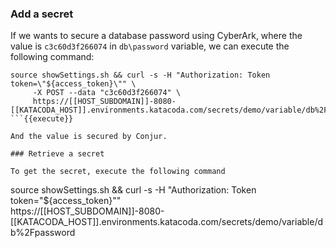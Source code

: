 
### Add a secret

If we wants to secure a database password using CyberArk, where the value is `c3c60d3f266074` in `db\password` variable, we can execute the following command:

```
source showSettings.sh && curl -s -H "Authorization: Token token=\"${access_token}\"" \
     -X POST --data "c3c60d3f266074" \
     https://[[HOST_SUBDOMAIN]]-8080-[[KATACODA_HOST]].environments.katacoda.com/secrets/demo/variable/db%2Fpassword 
```{{execute}}

And the value is secured by Conjur.

### Retrieve a secret

To get the secret, execute the following command

```
source showSettings.sh && curl -s -H "Authorization: Token token=\"${access_token}\"" \
     https://[[HOST_SUBDOMAIN]]-8080-[[KATACODA_HOST]].environments.katacoda.com/secrets/demo/variable/db%2Fpassword 
```{{execute}}

